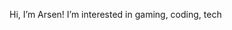 Hi, I’m Arsen!
I’m interested in gaming, coding, tech

<!---
acemc2978/acemc2978 is a ✨ special ✨ repository because its `README.md` (this file) appears on your GitHub profile.
You can click the Preview link to take a look at your changes.
--->
